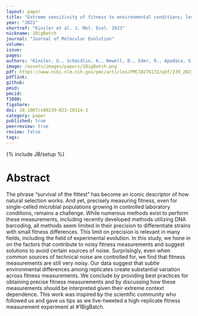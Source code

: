 ```yaml
---
layout: paper
title: "Extreme sensitivity of fitness to environmental conditions; lessons from #1BigBatch"
year: "2022"
shortref: "Kinsler et al. J. Mol. Evol. 2023"
nickname: 1BigBatch
journal: "Journal of Molecular Evolution"
volume: 
issue: 
pages: 
authors: "Kinsler, G., Schmidlin, K., Newell, D., Eder, R., Apodaca, S., Lam, G., Petrov, D., Geiler-Samerotte, K."
image: /assets/images/papers/1BigBatch.png
pdf: https://www.ncbi.nlm.nih.gov/pmc/articles/PMC10276131/pdf/239_2023_Article_10114.pdf
pdflink: 
github: 
pmid: 
pmcid: 
f1000: 
figshare: 
doi: 10.1007/s00239-023-10114-3
category: paper
published: true
peerreview: true
review: false
tags: 
---
```

{% include JB/setup %}

# Abstract 

The phrase “survival of the fittest” has become an iconic descriptor of how natural selection works. And yet, precisely measuring fitness, even for single-celled microbial populations growing in controlled laboratory conditions, remains a challenge. While numerous methods exist to perform these measurements, including recently developed methods utilizing DNA barcoding, all methods seem limited in their precision to differentiate strains with small fitness differences. This limit on precision is relevant in many fields, including the field of experimental evolution. In this study, we hone in on the factors that contribute to noisy fitness measurements and suggest solutions to avoid certain sources of noise. Surprisingly, even when common sources of technical noise are controlled for, we find that fitness measurements are still very noisy. Our data suggest that subtle environmental differences among replicates create substantial variation across fitness measurements. We conclude by providing best practices for obtaining precise fitness measurements and by discussing how these measurements should be interpreted given their extreme context dependence. This work was inspired by the scientific community who followed us and gave us tips as we live-tweeted a high-replicate fitness measurement experiment at #1BigBatch.